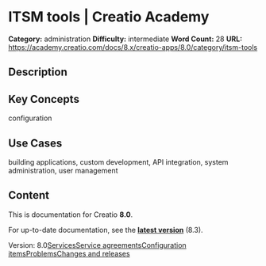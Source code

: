 # ITSM tools | Creatio Academy

**Category:** administration **Difficulty:** intermediate **Word Count:** 28
**URL:**
https://academy.creatio.com/docs/8.x/creatio-apps/8.0/category/itsm-tools

## Description

## Key Concepts

configuration

## Use Cases

building applications, custom development, API integration, system
administration, user management

## Content

This is documentation for Creatio **8.0**.

For up-to-date documentation, see the
**[latest version](/docs/8.x/creatio-apps/overview/platform-overview)** (8.3).

Version:
8.0[Services](/docs/8.x/creatio-apps/8.0/service-tools/itsm-tools/manage-service-catalog)[Service agreements](/docs/8.x/creatio-apps/8.0/service-tools/itsm-tools/manage-service-agreements)[Configuration items](/docs/8.x/creatio-apps/8.0/service-tools/itsm-tools/manage-configuration-items)[Problems](/docs/8.x/creatio-apps/8.0/service-tools/itsm-tools/manage-problems)[Changes and releases](/docs/8.x/creatio-apps/8.0/service-tools/itsm-tools/manage-changes-and-releases)
